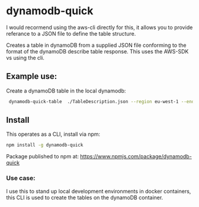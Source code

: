 # dynamodb-quick

I would recormend using the aws-cli directly for this, it allows you to provide referance to a JSON file to define the table structure.

Creates a table in dynamoDB from a supplied JSON file conforming to the format of the dynamoDB describe table response. This uses the AWS-SDK vs using the cli.

## Example use:

Create a dynamoDB table in the local dynamodb:
``` bash
 dynamodb-quick-table  ./TableDescription.json --region eu-west-1 --endpoint http://localhost:8000

```


## Install

This operates as a CLI, install via npm:

``` bash
npm install -g dynamodb-quick
```
Package published to npm at:
https://www.npmjs.com/package/dynamodb-quick


### Use case:

I use this to stand up local development environments in docker containers, this CLI is used to create the tables on the dynamoDB container.  
